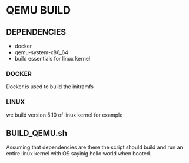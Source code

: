# QEMU BUILD

## DEPENDENCIES
* docker
* qemu-system-x86_64
* build essentials for linux kernel

### DOCKER 
Docker is used to build the initramfs

### LINUX
we build version 5.10 of linux kernel for example

## BUILD_QEMU.sh
Assuming that dependencies are there the script should build and run an entire 
linux kernel with OS sayinig hello world when booted.
